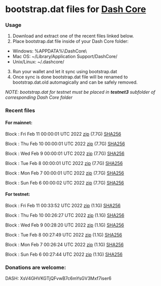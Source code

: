 # bootstrap.dat files for [Dash Core](https://github.com/dashpay/dash)

### Usage

1. Download and extract one of the recent files linked below.
2. Place bootstrap.dat file inside of your Dash Core folder:
 - Windows: %APPDATA%\DashCore\
 - Mac OS: ~/Library/Application Support/DashCore/
 - Unix/Linux: ~/.dashcore/
3. Run your wallet and let it sync using bootstrap.dat
4. Once sync is done bootstrap.dat file will be renamed to bootstrap.dat.old automagically and can be safely removed.

_NOTE: bootstrap.dat for testnet must be placed in **testnet3** subfolder of corresponding Dash Core folder_

### Recent files

#### For mainnet:

Block [](https://insight.dash.org/insight/block/): Fri Feb 11 00:00:01 UTC 2022 [zip](https://dash-bootstrap.ams3.digitaloceanspaces.com/mainnet/2022-02-11/bootstrap.dat.zip) (7.7G) [SHA256](https://dash-bootstrap.ams3.digitaloceanspaces.com/mainnet/2022-02-11/sha256.txt)

Block [](https://insight.dash.org/insight/block/): Thu Feb 10 00:00:01 UTC 2022 [zip](https://dash-bootstrap.ams3.digitaloceanspaces.com/mainnet/2022-02-10/bootstrap.dat.zip) (7.7G) [SHA256](https://dash-bootstrap.ams3.digitaloceanspaces.com/mainnet/2022-02-10/sha256.txt)

Block [](https://insight.dash.org/insight/block/): Wed Feb  9 00:00:01 UTC 2022 [zip](https://dash-bootstrap.ams3.digitaloceanspaces.com/mainnet/2022-02-09/bootstrap.dat.zip) (7.7G) [SHA256](https://dash-bootstrap.ams3.digitaloceanspaces.com/mainnet/2022-02-09/sha256.txt)

Block [](https://insight.dash.org/insight/block/): Tue Feb  8 00:00:01 UTC 2022 [zip](https://dash-bootstrap.ams3.digitaloceanspaces.com/mainnet/2022-02-08/bootstrap.dat.zip) (7.7G) [SHA256](https://dash-bootstrap.ams3.digitaloceanspaces.com/mainnet/2022-02-08/sha256.txt)

Block [](https://insight.dash.org/insight/block/): Mon Feb  7 00:00:01 UTC 2022 [zip](https://dash-bootstrap.ams3.digitaloceanspaces.com/mainnet/2022-02-07/bootstrap.dat.zip) (7.7G) [SHA256](https://dash-bootstrap.ams3.digitaloceanspaces.com/mainnet/2022-02-07/sha256.txt)

Block [](https://insight.dash.org/insight/block/): Sun Feb  6 00:00:02 UTC 2022 [zip](https://dash-bootstrap.ams3.digitaloceanspaces.com/mainnet/2022-02-06/bootstrap.dat.zip) (7.7G) [SHA256](https://dash-bootstrap.ams3.digitaloceanspaces.com/mainnet/2022-02-06/sha256.txt)


#### For testnet:

Block [](https://testnet-insight.dashevo.org/insight/block/): Fri Feb 11 00:33:52 UTC 2022 [zip](https://dash-bootstrap.ams3.digitaloceanspaces.com/testnet/2022-02-11/bootstrap.dat.zip) (1.1G) [SHA256](https://dash-bootstrap.ams3.digitaloceanspaces.com/testnet/2022-02-11/sha256.txt)

Block [](https://testnet-insight.dashevo.org/insight/block/): Thu Feb 10 00:26:27 UTC 2022 [zip](https://dash-bootstrap.ams3.digitaloceanspaces.com/testnet/2022-02-10/bootstrap.dat.zip) (1.1G) [SHA256](https://dash-bootstrap.ams3.digitaloceanspaces.com/testnet/2022-02-10/sha256.txt)

Block [](https://testnet-insight.dashevo.org/insight/block/): Wed Feb  9 00:28:20 UTC 2022 [zip](https://dash-bootstrap.ams3.digitaloceanspaces.com/testnet/2022-02-09/bootstrap.dat.zip) (1.1G) [SHA256](https://dash-bootstrap.ams3.digitaloceanspaces.com/testnet/2022-02-09/sha256.txt)

Block [](https://testnet-insight.dashevo.org/insight/block/): Tue Feb  8 00:27:49 UTC 2022 [zip](https://dash-bootstrap.ams3.digitaloceanspaces.com/testnet/2022-02-08/bootstrap.dat.zip) (1.1G) [SHA256](https://dash-bootstrap.ams3.digitaloceanspaces.com/testnet/2022-02-08/sha256.txt)

Block [](https://testnet-insight.dashevo.org/insight/block/): Mon Feb  7 00:26:24 UTC 2022 [zip](https://dash-bootstrap.ams3.digitaloceanspaces.com/testnet/2022-02-07/bootstrap.dat.zip) (1.1G) [SHA256](https://dash-bootstrap.ams3.digitaloceanspaces.com/testnet/2022-02-07/sha256.txt)

Block [](https://testnet-insight.dashevo.org/insight/block/): Sun Feb  6 00:27:44 UTC 2022 [zip](https://dash-bootstrap.ams3.digitaloceanspaces.com/testnet/2022-02-06/bootstrap.dat.zip) (1.1G) [SHA256](https://dash-bootstrap.ams3.digitaloceanspaces.com/testnet/2022-02-06/sha256.txt)


### Donations are welcome:

DASH: XsV4GHVKGTjQFvwB7c6mYsGV3Mxf7iser6
